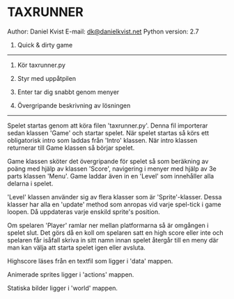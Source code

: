 TAXRUNNER
==========================================================================================
Author: Daniel Kvist
E-mail: dk@danielkvist.net
Python version: 2.7

1. Quick & dirty game
-------------------------------------------------------------------------------------------
1. Kör taxrunner.py
2. Styr med uppåtpilen
3. Enter tar dig snabbt genom menyer

4. Övergripande beskrivning av lösningen
-------------------------------------------------------------------------------------------
Spelet startas genom att köra filen 'taxrunner.py'. Denna fil importerar sedan klassen
'Game' och startar spelet. När spelet startas så körs ett obligatorisk intro som laddas
från 'Intro' klassen. När intro klassen returnerar till Game klassen så börjar spelet.

Game klassen sköter det övergripande för spelet så som beräkning av poäng med hjälp av
klassen 'Score', navigering i menyer med hjälp av 3e parts klassen 'Menu'. Game laddar
även in en 'Level' som innehåller alla delarna i spelet.

'Level' klassen använder sig av flera klasser som är 'Sprite'-klasser. Dessa klasser
har alla en 'update' method som anropas vid varje spel-tick i game loopen. Då uppdateras
varje enskild sprite's position.

Om spelaren 'Player' ramlar ner mellan platformarna så är omgången i spelet slut. Det
görs då en koll om spelaren satt en high score eller inte och spelaren får isåfall skriva
in sitt namn innan spelet återgår till en meny där man kan välja att starta spelet igen
eller avsluta.

Highscore läses från en textfil som ligger i 'data' mappen.

Animerade sprites ligger i 'actions' mappen.

Statiska bilder ligger i 'world' mappen.


